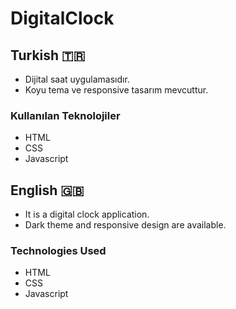 # DigitalClock

## Turkish 🇹🇷
- Dijital saat uygulamasıdır.
- Koyu tema ve responsive tasarım mevcuttur.

### Kullanılan Teknolojiler 
- HTML
- CSS
- Javascript 

## English 🇬🇧
- It is a digital clock application.
- Dark theme and responsive design are available.

### Technologies Used
- HTML
- CSS
- Javascript
